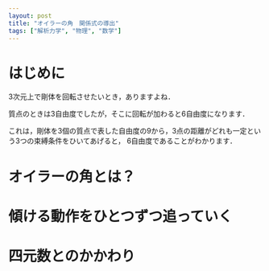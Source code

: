 ```yaml
---
layout: post
title: "オイラーの角　関係式の導出"
tags: ["解析力学", "物理", "数学"]
---
```


# はじめに

3次元上で剛体を回転させたいとき，ありますよね．

質点のときは3自由度でしたが，そこに回転が加わると6自由度になります．

これは，剛体を3個の質点で表した自由度の9から，3点の距離がどれも一定という3つの束縛条件をひいてあげると，
6自由度であることがわかります．

# オイラーの角とは？

# 傾ける動作をひとつずつ追っていく

# 四元数とのかかわり